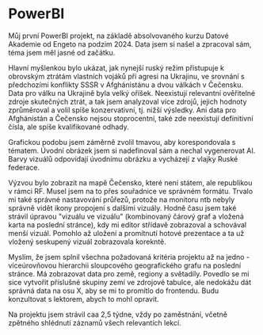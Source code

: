 # PowerBI

Můj první PowerBI projekt, na základě absolvovaného kurzu Datové Akademie od Engeto na podzim 2024.
Data jsem si našel a zpracoval sám, téma jsem měl jasné od začátku. 

Hlavní myšlenkou bylo ukázat, jak nynejší ruský režim přistupuje k obrovským ztrátám vlastních vojáků při agresi na Ukrajinu, ve srovnání s předchozími konflikty SSSR v Afghánistánu a dvou válkách v Čečensku.
Data pro válku na Ukrajině byla velký oříšek. Neexistují relevantní ověřitelné zdroje skutečných ztrát, a tak jsem analyzoval více zdrojů, jejich hodnoty zprůměroval a volil spíše konzervativní, tj. nižší výsledky. Ani data pro Afghánistán a Čečensko nejsou stoprocentní, také zde neexistují definitivní čísla, ale spíše kvalifikované odhady.  

Grafickou podobu jsem záměrně zvolil tmavou, aby korespondovala s tématem. Úvodní obrázek jsem si nadefinoval sám a nechal vygenerovat AI. Barvy vizuálů odpovídají úvodnímu obrázku a vycházejí z vlajky Ruské federace.

Výzvou bylo zobrazit na mapě Čečensko, které není státem, ale republikou v rámci RF. Musel jsem na to přes souřadnice ve správném formátu. Trvalo mi také správné nastavování průřezů, protože na monitoru ntb nebyly správně vidět ikony propojení s dalšími vizuály. 
Hodně času jsem také strávil úpravou "vizuálu ve vizuálu" (kombinovaný čárový graf a vložená karta na poslední stránce), kdy mi editor střídavě zobrazoval a schovával menší vizuál. Pomohlo až uložení a promítnutí hotové prezentace a ta už vložený seskupený vizuál zobrazovala korekntě. 

Myslím, že jsem splnil všechna požadovaná kritéria projektu až na jedno - víceúrovňovou hierarchii sloupcového geografického grafu na poslední stránce. Má zobrazovat data pro země, regiony a světadíly. Povedlo se mi sice vytvořit příslušné skupiny zemí ve zdrojové tabulce, ale nedokážu dát správná data na osu X, aby se mi to promítlo do frontendu. Budu konzultovat s lektorem, abych to mohl opravit. 

Na projektu jsem strávil caa 2,5 týdne, vždy po zaměstnání, včetně zpětného shlédnutí záznamů všech relevantích lekcí. 

